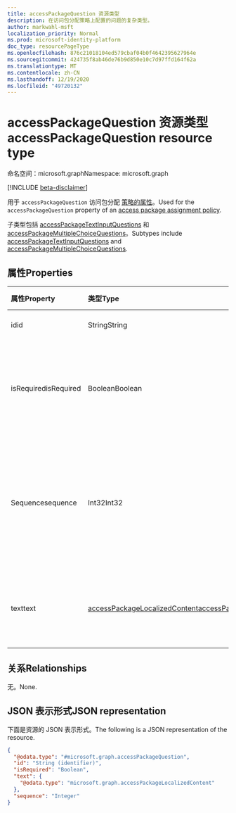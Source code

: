 ```yaml
---
title: accessPackageQuestion 资源类型
description: 在访问包分配策略上配置的问题的复杂类型。
author: markwahl-msft
localization_priority: Normal
ms.prod: microsoft-identity-platform
doc_type: resourcePageType
ms.openlocfilehash: 876c21018104ed579cbaf04b0f4642395627964e
ms.sourcegitcommit: 424735f8ab46de76b9d850e10c7d97ffd164f62a
ms.translationtype: MT
ms.contentlocale: zh-CN
ms.lasthandoff: 12/19/2020
ms.locfileid: "49720132"
---
```

# <a name="accesspackagequestion-resource-type"></a><span data-ttu-id="3df4c-103">accessPackageQuestion 资源类型</span><span class="sxs-lookup"><span data-stu-id="3df4c-103">accessPackageQuestion resource type</span></span>

<span data-ttu-id="3df4c-104">命名空间：microsoft.graph</span><span class="sxs-lookup"><span data-stu-id="3df4c-104">Namespace: microsoft.graph</span></span>

[!INCLUDE [beta-disclaimer](../../includes/beta-disclaimer.md)]

<span data-ttu-id="3df4c-105">用于 `accessPackageQuestion` 访问包分配 [策略的属性](accesspackageassignmentpolicy.md)。</span><span class="sxs-lookup"><span data-stu-id="3df4c-105">Used for the `accessPackageQuestion` property of an [access package assignment policy](accesspackageassignmentpolicy.md).</span></span> 

<span data-ttu-id="3df4c-106">子类型包括 [accessPackageTextInputQuestions](accesspackagetextinputquestion.md) 和 [accessPackageMultipleChoiceQuestions](accesspackagemultiplechoicequestion.md)。</span><span class="sxs-lookup"><span data-stu-id="3df4c-106">Subtypes include [accessPackageTextInputQuestions](accesspackagetextinputquestion.md) and [accessPackageMultipleChoiceQuestions](accesspackagemultiplechoicequestion.md).</span></span>

## <a name="properties"></a><span data-ttu-id="3df4c-107">属性</span><span class="sxs-lookup"><span data-stu-id="3df4c-107">Properties</span></span>
|<span data-ttu-id="3df4c-108">属性</span><span class="sxs-lookup"><span data-stu-id="3df4c-108">Property</span></span>|<span data-ttu-id="3df4c-109">类型</span><span class="sxs-lookup"><span data-stu-id="3df4c-109">Type</span></span>|<span data-ttu-id="3df4c-110">说明</span><span class="sxs-lookup"><span data-stu-id="3df4c-110">Description</span></span>|
|:---|:---|:---|
|<span data-ttu-id="3df4c-111">id</span><span class="sxs-lookup"><span data-stu-id="3df4c-111">id</span></span>|<span data-ttu-id="3df4c-112">String</span><span class="sxs-lookup"><span data-stu-id="3df4c-112">String</span></span>| <span data-ttu-id="3df4c-113">问题的 ID。</span><span class="sxs-lookup"><span data-stu-id="3df4c-113">ID of the question.</span></span>|
|<span data-ttu-id="3df4c-114">isRequired</span><span class="sxs-lookup"><span data-stu-id="3df4c-114">isRequired</span></span>|<span data-ttu-id="3df4c-115">Boolean</span><span class="sxs-lookup"><span data-stu-id="3df4c-115">Boolean</span></span>| <span data-ttu-id="3df4c-116">请求者是否需要提供答案。</span><span class="sxs-lookup"><span data-stu-id="3df4c-116">Whether the requestor is required to supply an answer or not.</span></span>|
|<span data-ttu-id="3df4c-117">Sequence</span><span class="sxs-lookup"><span data-stu-id="3df4c-117">sequence</span></span>|<span data-ttu-id="3df4c-118">Int32</span><span class="sxs-lookup"><span data-stu-id="3df4c-118">Int32</span></span>| <span data-ttu-id="3df4c-119">向请求者显示问题列表时此问题的相对位置。</span><span class="sxs-lookup"><span data-stu-id="3df4c-119">Relative position of this question when displaying a list of questions to the requestor.</span></span>|
|<span data-ttu-id="3df4c-120">text</span><span class="sxs-lookup"><span data-stu-id="3df4c-120">text</span></span>|[<span data-ttu-id="3df4c-121">accessPackageLocalizedContent</span><span class="sxs-lookup"><span data-stu-id="3df4c-121">accessPackageLocalizedContent</span></span>](../resources/accesspackagelocalizedcontent.md)|<span data-ttu-id="3df4c-122">要向请求者显示的问题的文本。</span><span class="sxs-lookup"><span data-stu-id="3df4c-122">The text of the question to show to the requestor.</span></span>|

## <a name="relationships"></a><span data-ttu-id="3df4c-123">关系</span><span class="sxs-lookup"><span data-stu-id="3df4c-123">Relationships</span></span>
<span data-ttu-id="3df4c-124">无。</span><span class="sxs-lookup"><span data-stu-id="3df4c-124">None.</span></span>

## <a name="json-representation"></a><span data-ttu-id="3df4c-125">JSON 表示形式</span><span class="sxs-lookup"><span data-stu-id="3df4c-125">JSON representation</span></span>
<span data-ttu-id="3df4c-126">下面是资源的 JSON 表示形式。</span><span class="sxs-lookup"><span data-stu-id="3df4c-126">The following is a JSON representation of the resource.</span></span>
<!-- {
  "blockType": "resource",
  "@odata.type": "microsoft.graph.accessPackageQuestion"
}
-->
``` json
{
  "@odata.type": "#microsoft.graph.accessPackageQuestion",
  "id": "String (identifier)",
  "isRequired": "Boolean",
  "text": {
    "@odata.type": "microsoft.graph.accessPackageLocalizedContent"
  },
  "sequence": "Integer"
}
```

